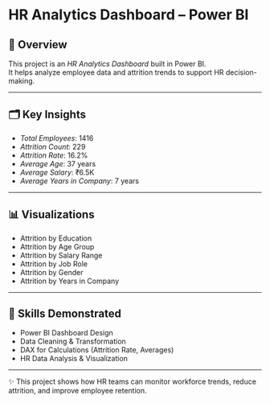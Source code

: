 # HR Analytics Dashboard – Power BI

## 📖 Overview
This project is an *HR Analytics Dashboard* built in Power BI.  
It helps analyze employee data and attrition trends to support HR decision-making.  

---

## 🗂 Key Insights
- *Total Employees*: 1416  
- *Attrition Count*: 229  
- *Attrition Rate*: 16.2%  
- *Average Age*: 37 years  
- *Average Salary*: ₹6.5K  
- *Average Years in Company*: 7 years  

---

## 📊 Visualizations
- Attrition by Education  
- Attrition by Age Group  
- Attrition by Salary Range  
- Attrition by Job Role  
- Attrition by Gender  
- Attrition by Years in Company  

---

## 🎯 Skills Demonstrated
- Power BI Dashboard Design  
- Data Cleaning & Transformation  
- DAX for Calculations (Attrition Rate, Averages)  
- HR Data Analysis & Visualization  

---

✨ This project shows how HR teams can monitor workforce trends, reduce attrition, and improve employee retention.
